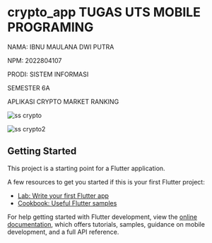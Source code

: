 # crypto_app TUGAS UTS MOBILE PROGRAMING
NAMA: IBNU MAULANA DWI PUTRA


NPM: 2022804107


PRODI: SISTEM INFORMASI


SEMESTER 6A


APLIKASI CRYPTO MARKET RANKING 

![ss crypto](https://github.com/user-attachments/assets/08e5a43a-2ec1-482f-be5e-198b19f80cc7)

![ss crypto2](https://github.com/user-attachments/assets/e6a25931-680a-47ad-8a47-aa0f91ee46a5)


## Getting Started

This project is a starting point for a Flutter application.

A few resources to get you started if this is your first Flutter project:

- [Lab: Write your first Flutter app](https://docs.flutter.dev/get-started/codelab)
- [Cookbook: Useful Flutter samples](https://docs.flutter.dev/cookbook)

For help getting started with Flutter development, view the
[online documentation](https://docs.flutter.dev/), which offers tutorials,
samples, guidance on mobile development, and a full API reference.
